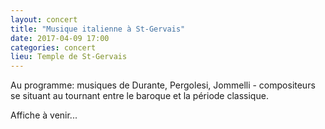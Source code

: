 ```yaml
---
layout: concert
title: "Musique italienne à St-Gervais"
date: 2017-04-09 17:00
categories: concert
lieu: Temple de St-Gervais
---
```


Au programme: musiques de Durante, Pergolesi, Jommelli - compositeurs se situant au tournant entre le baroque et la période classique.

Affiche à venir...
